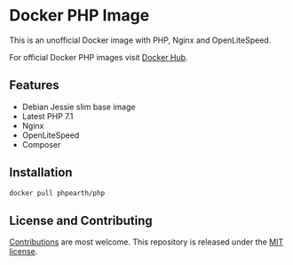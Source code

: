 # Docker PHP Image

This is an unofficial Docker image with PHP, Nginx and OpenLiteSpeed.

For official Docker PHP images visit [Docker Hub](https://hub.docker.com/_/php/).

## Features

* Debian Jessie slim base image
* Latest PHP 7.1
* Nginx
* OpenLiteSpeed
* Composer

## Installation

```bash
docker pull phpearth/php
```

## License and Contributing

[Contributions](https://github.com/php-earth/docker-php/blob/master/CONTRIBUTING.md) are most welcome. This repository is released under the [MIT license](https://github.com/php-earth/docker-php/blob/master/LICENSE).

